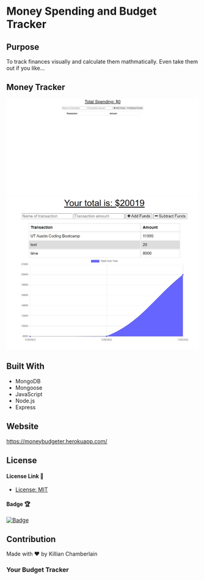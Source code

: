 # Money Spending and Budget Tracker

## Purpose
To track finances visually and calculate them mathmatically. Even take them out if you like...

## Money Tracker
![Screenshot](public/images/MT-0.JPG "Money-Tracker")
![Screenshot](public/images/MT-1.JPG "Money-Tracker")

## Built With
* MongoDB
* Mongoose
* JavaScript
* Node.js
* Express

## Website
https://moneybudgeter.herokuapp.com/

## License

#### License Link 🎫

- [License: MIT](LICENSE)

#### Badge 🏆

[![Badge](https://img.shields.io/badge/license-MIT-brightgreen/)](https://img.shields.io/badge/license-MIT-brightgreen/)

## Contribution
Made with ❤️ by Killian Chamberlain

### Your Budget Tracker